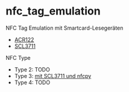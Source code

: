 # nfc_tag_emulation

NFC Tag Emulation mit Smartcard-Lesegeräten
 * [ACR122](https://www.acs.com.hk/en/products/3/acr122u-usb-nfc-reader/)
 * [SCL3711](https://www.scm-pc-card.de/kartenleser/identiv-leser/kontaktbehaftet/67/scm-scl3711-kontaktloser-leser-fuer-chipkarten-und-nfc-905169)

NFC Type
 * Type 2: TODO
 * Type 3: [mit SCL3711 und nfcpy](emulate_type3.py)
 * Type 4: TODO
